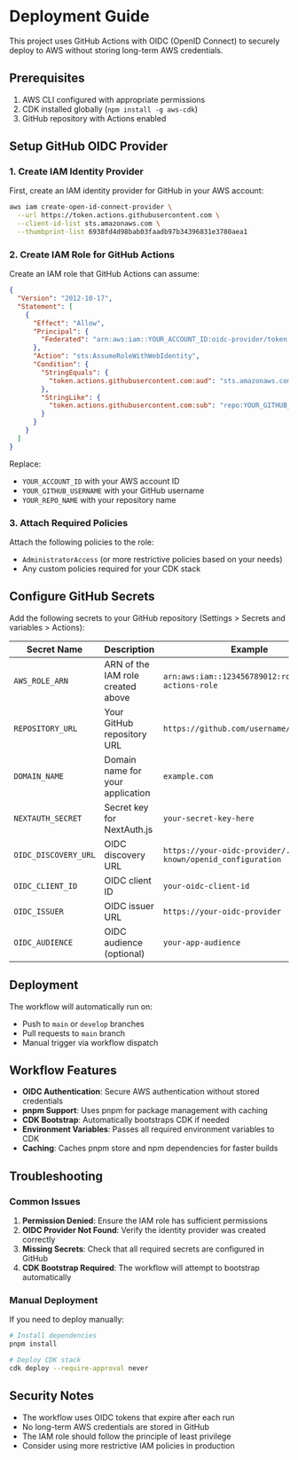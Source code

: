 # Deployment Guide

This project uses GitHub Actions with OIDC (OpenID Connect) to securely deploy to AWS without storing long-term AWS credentials.

## Prerequisites

1. AWS CLI configured with appropriate permissions
2. CDK installed globally (`npm install -g aws-cdk`)
3. GitHub repository with Actions enabled

## Setup GitHub OIDC Provider

### 1. Create IAM Identity Provider

First, create an IAM identity provider for GitHub in your AWS account:

```bash
aws iam create-open-id-connect-provider \
  --url https://token.actions.githubusercontent.com \
  --client-id-list sts.amazonaws.com \
  --thumbprint-list 6938fd4d98bab03faadb97b34396831e3780aea1
```

### 2. Create IAM Role for GitHub Actions

Create an IAM role that GitHub Actions can assume:

```json
{
  "Version": "2012-10-17",
  "Statement": [
    {
      "Effect": "Allow",
      "Principal": {
        "Federated": "arn:aws:iam::YOUR_ACCOUNT_ID:oidc-provider/token.actions.githubusercontent.com"
      },
      "Action": "sts:AssumeRoleWithWebIdentity",
      "Condition": {
        "StringEquals": {
          "token.actions.githubusercontent.com:aud": "sts.amazonaws.com"
        },
        "StringLike": {
          "token.actions.githubusercontent.com:sub": "repo:YOUR_GITHUB_USERNAME/YOUR_REPO_NAME:*"
        }
      }
    }
  ]
}
```

Replace:
- `YOUR_ACCOUNT_ID` with your AWS account ID
- `YOUR_GITHUB_USERNAME` with your GitHub username
- `YOUR_REPO_NAME` with your repository name

### 3. Attach Required Policies

Attach the following policies to the role:
- `AdministratorAccess` (or more restrictive policies based on your needs)
- Any custom policies required for your CDK stack

## Configure GitHub Secrets

Add the following secrets to your GitHub repository (Settings > Secrets and variables > Actions):

| Secret Name | Description | Example |
|-------------|-------------|---------|
| `AWS_ROLE_ARN` | ARN of the IAM role created above | `arn:aws:iam::123456789012:role/github-actions-role` |
| `REPOSITORY_URL` | Your GitHub repository URL | `https://github.com/username/repo-name` |
| `DOMAIN_NAME` | Domain name for your application | `example.com` |
| `NEXTAUTH_SECRET` | Secret key for NextAuth.js | `your-secret-key-here` |
| `OIDC_DISCOVERY_URL` | OIDC discovery URL | `https://your-oidc-provider/.well-known/openid_configuration` |
| `OIDC_CLIENT_ID` | OIDC client ID | `your-oidc-client-id` |
| `OIDC_ISSUER` | OIDC issuer URL | `https://your-oidc-provider` |
| `OIDC_AUDIENCE` | OIDC audience (optional) | `your-app-audience` |

## Deployment

The workflow will automatically run on:
- Push to `main` or `develop` branches
- Pull requests to `main` branch
- Manual trigger via workflow dispatch

## Workflow Features

- **OIDC Authentication**: Secure AWS authentication without stored credentials
- **pnpm Support**: Uses pnpm for package management with caching
- **CDK Bootstrap**: Automatically bootstraps CDK if needed
- **Environment Variables**: Passes all required environment variables to CDK
- **Caching**: Caches pnpm store and npm dependencies for faster builds

## Troubleshooting

### Common Issues

1. **Permission Denied**: Ensure the IAM role has sufficient permissions
2. **OIDC Provider Not Found**: Verify the identity provider was created correctly
3. **Missing Secrets**: Check that all required secrets are configured in GitHub
4. **CDK Bootstrap Required**: The workflow will attempt to bootstrap automatically

### Manual Deployment

If you need to deploy manually:

```bash
# Install dependencies
pnpm install

# Deploy CDK stack
cdk deploy --require-approval never
```

## Security Notes

- The workflow uses OIDC tokens that expire after each run
- No long-term AWS credentials are stored in GitHub
- The IAM role should follow the principle of least privilege
- Consider using more restrictive IAM policies in production
